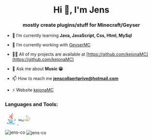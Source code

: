 <h1 align="center">Hi 👋, I'm Jens</h1>
<h3 align="center">mostly create plugins/stuff for Minecraft/Geyser</h3>

- 🌱 I’m currently learning **Java, JavaScript, Css, Html, MySql**

- 🔭 I’m currently working with [GeyserMC](https://github.com/GeyserMC/Geyser)

- 👨‍💻 All of my projects are available at [https://github.com/kejonaMC](https://github.com/kejonaMC)

- 💬 Ask me about **Music 😀**

- 📫 How to reach me **jenscollaertprive@hotmail.com**

- ⚡ Website [kejonaMC](https://kejona.dev)


<h3 align="left">Languages and Tools:</h3>
<p align="left"> <a href="https://www.java.com" target="_blank"> <img src="https://raw.githubusercontent.com/devicons/devicon/master/icons/java/java-original.svg" alt="java" width="40" height="40"/> </a> <a href="https://www.mysql.com/" target="_blank"> <img src="https://raw.githubusercontent.com/devicons/devicon/master/icons/mysql/mysql-original-wordmark.svg" alt="mysql" width="40" height="40"/> </a> </p>

<p><img align="left" src="https://github-readme-stats.vercel.app/api/top-langs?username=jens-co&show_icons=true&locale=en&layout=compact" alt="jens-co" /></p>

<p>&nbsp;<img align="center" src="https://github-readme-stats.vercel.app/api?username=jens-co&show_icons=true&locale=en" alt="jens-co" /></p>
